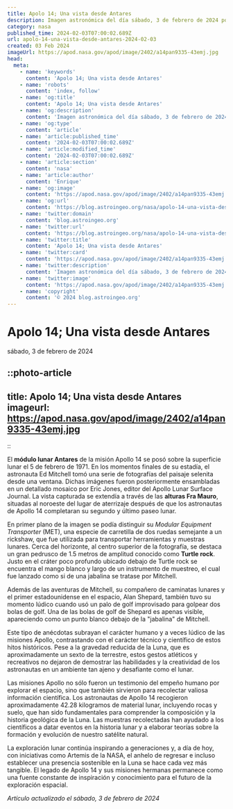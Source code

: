 ```yaml
---
title: Apolo 14; Una vista desde Antares
description: Imagen astronómica del día sábado, 3 de febrero de 2024 por la NASA; Apolo 14; Una vista desde Antares
category: nasa
published_time: 2024-02-03T07:00:02.689Z
url: apolo-14-una-vista-desde-antares-2024-02-03
created: 03 Feb 2024
imageUrl: https://apod.nasa.gov/apod/image/2402/a14pan9335-43emj.jpg
head:
  meta:
    - name: 'keywords'
      content: 'Apolo 14; Una vista desde Antares'
    - name: 'robots'
      content: 'index, follow'
    - name: 'og:title'
      content: 'Apolo 14; Una vista desde Antares'
    - name: 'og:description'
      content: 'Imagen astronómica del día sábado, 3 de febrero de 2024 por la NASA; Apolo 14; Una vista desde Antares'
    - name: 'og:type'
      content: 'article'
    - name: 'article:published_time'
      content: '2024-02-03T07:00:02.689Z'
    - name: 'article:modified_time'
      content: '2024-02-03T07:00:02.689Z'
    - name: 'article:section'
      content: 'nasa'
    - name: 'article:author'
      content: 'Enrique'
    - name: 'og:image'
      content: 'https://apod.nasa.gov/apod/image/2402/a14pan9335-43emj.jpg'
    - name: 'og:url'
      content: 'https://blog.astroingeo.org/nasa/apolo-14-una-vista-desde-antares-2024-02-03'
    - name: 'twitter:domain'
      content: 'blog.astroingeo.org'
    - name: 'twitter:url'
      content: 'https://blog.astroingeo.org/nasa/apolo-14-una-vista-desde-antares-2024-02-03'
    - name: 'twitter:title'
      content: 'Apolo 14; Una vista desde Antares'
    - name: 'twitter:card'
      content: 'https://apod.nasa.gov/apod/image/2402/a14pan9335-43emj.jpg'
    - name: 'twitter:description'
      content: 'Imagen astronómica del día sábado, 3 de febrero de 2024 por la NASA; Apolo 14; Una vista desde Antares'
    - name: 'twitter:image'
      content: 'https://apod.nasa.gov/apod/image/2402/a14pan9335-43emj.jpg'
    - name: 'copyright'
      content: '© 2024 blog.astroingeo.org'
---
```

# Apolo 14; Una vista desde Antares
sábado, 3 de febrero de 2024


::photo-article
---
title: Apolo 14; Una vista desde Antares
imageurl: https://apod.nasa.gov/apod/image/2402/a14pan9335-43emj.jpg
---
::



El **módulo lunar Antares** de la misión Apollo 14 se posó sobre la superficie lunar el 5 de febrero de 1971. En los momentos finales de su estadía, el astronauta Ed Mitchell tomó una serie de fotografías del paisaje selenita desde una ventana. Dichas imágenes fueron posteriormente ensambladas en un detallado mosaico por Eric Jones, editor del Apollo Lunar Surface Journal. La vista capturada se extendía a través de las **alturas Fra Mauro**, situadas al noroeste del lugar de aterrizaje después de que los astronautas de Apollo 14 completaran su segundo y último paseo lunar.

En primer plano de la imagen se podía distinguir su *Modular Equipment Transporter* (MET), una especie de carretilla de dos ruedas semejante a un rickshaw, que fue utilizada para transportar herramientas y muestras lunares. Cerca del horizonte, al centro superior de la fotografía, se destaca un gran pedrusco de 1.5 metros de amplitud conocido como **Turtle rock**. Justo en el cráter poco profundo ubicado debajo de Turtle rock se encuentra el mango blanco y largo de un instrumento de muestreo, el cual fue lanzado como si de una jabalina se tratase por Mitchell.

Además de las aventuras de Mitchell, su compañero de caminatas lunares y el primer estadounidense en el espacio, Alan Shepard, también tuvo su momento lúdico cuando usó un palo de golf improvisado para golpear dos bolas de golf. Una de las bolas de golf de Shepard es apenas visible, apareciendo como un punto blanco debajo de la "jabalina" de Mitchell.

Este tipo de anécdotas subrayan el carácter humano y a veces lúdico de las misiones Apollo, contrastando con el carácter técnico y científico de estos hitos históricos. Pese a la gravedad reducida de la Luna, que es aproximadamente un sexto de la terrestre, estos gestos atléticos y recreativos no dejaron de demostrar las habilidades y la creatividad de los astronautas en un ambiente tan ajeno y desafiante como el lunar.

Las misiones Apollo no sólo fueron un testimonio del empeño humano por explorar el espacio, sino que también sirvieron para recolectar valiosa información científica. Los astronautas de Apollo 14 recogieron aproximadamente 42.28 kilogramos de material lunar, incluyendo rocas y suelo, que han sido fundamentales para comprender la composición y la historia geológica de la Luna. Las muestras recolectadas han ayudado a los científicos a datar eventos en la historia lunar y a elaborar teorías sobre la formación y evolución de nuestro satélite natural.

La exploración lunar continúa inspirando a generaciones y, a día de hoy, con iniciativas como Artemis de la NASA, el anhelo de regresar e incluso establecer una presencia sostenible en la Luna se hace cada vez más tangible. El legado de Apollo 14 y sus misiones hermanas permanece como una fuente constante de inspiración y conocimiento para el futuro de la exploración espacial.

_Artículo actualizado el sábado, 3 de febrero de 2024_